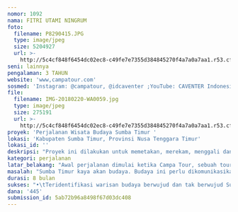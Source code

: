 ```yaml
---
nomor: 1092
nama: FITRI UTAMI NINGRUM
foto:
  filename: P8290415.JPG
  type: image/jpeg
  size: 5204927
  url: >-
    http://5c4cf848f6454dc02ec8-c49fe7e7355d384845270f4a7a0a7aa1.r53.cf2.rackcdn.com/9bc9e73d-f1ac-4246-9a24-d306507ab435/P8290415.JPG
seni: lainnya
pengalaman: 3 TAHUN
website: 'www,campatour.com'
sosmed: 'Instagram: @campatour, @idcaventer ;YouTube: CAVENTER Indonesia'
file:
  filename: IMG-20180220-WA0059.jpg
  type: image/jpeg
  size: 275191
  url: >-
    http://5c4cf848f6454dc02ec8-c49fe7e7355d384845270f4a7a0a7aa1.r53.cf2.rackcdn.com/c48beed8-1f75-4669-9027-217d71ae3e25/IMG-20180220-WA0059.jpg
proyek: 'Perjalanan Wisata Budaya Sumba Timur '
lokasi: 'Kabupaten Sumba Timur, Provinsi Nusa Tenggara Timur'
lokasi_id: ''
deskripsi: "Proyek ini dilakukan untuk memetakan, merekam, menggali dan menulis tentang wisata budaya Sumba Timur. Tujuan perjalanan ini adalah untuk menghasilkan kajian Manajemen Sumber Daya Budaya dari Sumba Timur. \r\n\r\nKegiatan proyek ini didasarkan pada metode pengelolaan atau manajemen sumber daya budaya. Dengan pendekatan bahwa budaya Sumba Timur, setara dengan sumber daya sumber daya manusia dan alam, sehingga dapat di daya gunakan sebagai modal daya tarik wisatawan untuk menikmati wisata budaya. Pendekatan manajemen seperti pemasaran, operasional, sumber daya manusia dan keuangan digunakan untuk menciptakan dan mengembangkan produk representasi budaya Sumba Timur.\r\n\r\nTujuan dari manajemen sumber daya budaya Sumba Timur adalah menciptakan sistem yang berkesinambungan melalui berbagai kajian lingkungan fauna dan flora budaya, karakter interaksi masyarakat dan pengaruh eksternal. Hasil kajian tersebut akan membentuk suatu model manajemen sumber daya budaya yang cocok dilaksanakan di Sumba Timur karena memberikan kepastian akan kesinambungannya.\r\n\r\nKegiatan yang dilakukan akan meliputi peningkatan kapasitas masyarakat Sumba Timur sebagai pengelola sumber daya budayanya. Langkah yang dilakukan antara lain adalah proses identifikasi sumber daya budaya; deskripsi karakter masyarakat; deskripsi penciri khas masyarakat; deskripsi filosofi atau nilai hidup pijakan masyarakat serta deskripsi produk, barang dan jasa, produksi masyarakat dengan sumber daya lokal.\r\n"
kategori: perjalanan
latar_belakang: "Awal perjalanan dimulai ketika Campa Tour, sebuah tour operator yang mengkhususkan diri di wisata sejarah dan budaya, “mengundang” komunitas-komunitas lokal yang ingin mengembangkan daerahnya dan mempromosikan potensi wisatanya. Jonathan Hani dari Komunitas Humba Ailulu mendaftarkan Sumba (2015) dan sejak saat itulah terjalin tukar pengetahuan dari Campa tentang pembuatan paket wisata kepada Jonathan Hani/Humba Ailulu. \r\n\r\nDi dalam program tour Campa, Campa menekankan kepada partner lokal untuk menjelaskan mengenai sejarah dan budaya di suatu destinasi. Campa Tour juga mendorong agar terjadi interaksi antara tamu dan penduduk lokal ataupun masyarakat adat. Campa Tour berusaha menginisiasi sebuah program pembinaan yang diberi nama CAVENTER (Campa Community Development and Ecotourism Center). Namun, karena keterbatasan sumber daya dan dana maka program ideal sebuah pembinaan komunitas belum dapat terlaksana. Hal yang dapat Campa lakukan adalah terus berkomunikasi melalui email atau whatsapp, mengirimkan modul/pengetahuan pariwisata secara umum dan tertulis, selain mengirimkan tamu untuk datang berkunjung ke Sumba.\r\n\r\nMulai 2017, CAVENTER menjadi program yang independen dengan pengelolaan yang berbeda. Kepanjangan pun menjadi Culture, Art, Community Development. Seiring meningkatnya aktivitas wisata di Sumba Timur, Fitri merasa semakin penting untuk membuat pembelajaran dan pemahaman budaya Sumba melalui wisata budaya yang lebih baik. \r\n\r\n"
masalah: "Sumba Timur kaya akan budaya. Budaya ini perlu dikomunikasikan dengan baik kepada pihak luar yang datang ke Sumba Timur, agar pariwisata tidak berdampak buruk kepada budaya masyarakat, dan wisatawan yang datang pun mendapat pemahaman yang menyeluruh tentang budaya setempat. Gelombang wisatawan yang datang namun kondisi masyarakat belum siap dalam bidang pariwisata, inilah hal yang menjadi masalah utama yang perlu diatasi sejak dini.\r\n\r\nFokus utama perjalanan yang direncakan adalah menuju Kampung Adat Rende. Ketidaktahuan adanya sebuah desa warisan budaya berwujud dan tak berwujud yang unik di Desa Rende, Kecamatan Umalulu, Kabupaten Sumba Timur, NTT. \r\n\r\nHingga saat ini, belum ada kajian manajemen sumber daya budaya yang komprehensif; yang merumuskan panduan terbaik untuk melaksanakan aktivitas wisata budaya, khususnya Sumba Timur. Belum adanya panduan dan binaan dalam hal manajemen sumber daya budaya mengakibatkan kesulitan bagi petugas lapangan (tour guide) dan masyarakat lokal untuk memberikan layanan terbaik bagi wisatawan. Padahal, banyak hal yang perlu dikomunikasikan dan dilestarikan bersama, baik itu warisan budaya berwujud maupun warisan budaya tidak berwujud. Selain itu, pengembangan wisata budaya juga dianggap penting karena melibatkan peran besar perempuan Sumba, yang begitu banyak menghasilkan karya terutama dalam kriya ikat tenun dan seni budaya, dan dapat berdampak positif terhadap perekonomian masyarakat bila dilakukan berkesinambungan.\r\n\r\n"
durasi: 8 bulan
sukses: "•\tTeridentifikasi warisan budaya berwujud dan tak berwujud Sumba Timur.Terdapat beberapa kategori wisata budaya yang diciptakan untuk kemudian dikelola secara berkesinambungan.\r\n•\tTerbentuk sentra informasi dan promosi sosial media Sumba Timur yang dikelola berkesinambungan. \r\n•\tTerbentuk rekam jejak warisan budaya ikat tenun dan karya kelompok tenun perempuan Sumba Timur beserta kisahnya sebagai sumber daya budaya yang dikembangkan. \r\n•\tHasil kajian mengumpulkan cerita pengalaman tentang media atau ruang produksi untuk pelaku kebudayaan perempuan berikut publikasinya. \r\n•\tKajian khusus mengenai budaya tarian dan musik serta alat musik tradisional yang digunakan sebagai sentra diseminasi informasi nilai-nilai filosofi budaya Sumba Timur khususnya pelaku kebudayaan perempuan sebagai materi berkarya. Hasilnya diharapkan berupa rekaman video untuk di unggah di sosial media serta tulisan untuk dipublikasikan melalui saluran online ataupun cetak.\r\n•\tKerjasama antara pelaku kebudayaan di Sumba Timur untuk mengumpulkan benda-benda bersejarah dari kehidupan perempuan dan membuat pameran serta menerbitkan catatan mengenainya. Pemanfaatan sosial media sebagai penerbitan catatan dilakukan karena lebih efektif dan efisien sebab mudah dicari oleh wisatawan.\r\n•\tKerjasama antara kelompok perempuan pembuat kriya (produk kerajinan) dan pemasak dengan penulis/juru foto/pembuat film untuk menyebarkan pengetahuan tentang kriya atau masakan.\r\n"
dana: '445'
submission_id: 5ab72b96a8498f67d03dc408
---
```


